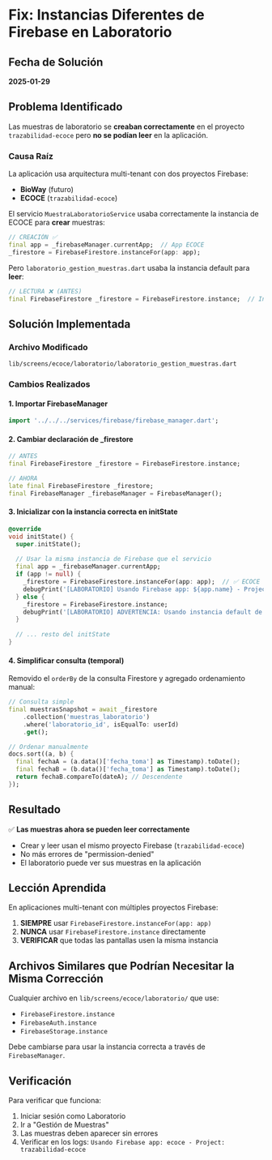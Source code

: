 # Fix: Instancias Diferentes de Firebase en Laboratorio

## Fecha de Solución
**2025-01-29**

## Problema Identificado
Las muestras de laboratorio se **creaban correctamente** en el proyecto `trazabilidad-ecoce` pero **no se podían leer** en la aplicación.

### Causa Raíz
La aplicación usa arquitectura multi-tenant con dos proyectos Firebase:
- **BioWay** (futuro)
- **ECOCE** (`trazabilidad-ecoce`)

El servicio `MuestraLaboratorioService` usaba correctamente la instancia de ECOCE para **crear** muestras:
```dart
// CREACIÓN ✅
final app = _firebaseManager.currentApp;  // App ECOCE
_firestore = FirebaseFirestore.instanceFor(app: app);
```

Pero `laboratorio_gestion_muestras.dart` usaba la instancia default para **leer**:
```dart
// LECTURA ❌ (ANTES)
final FirebaseFirestore _firestore = FirebaseFirestore.instance;  // Instancia default/incorrecta
```

## Solución Implementada

### Archivo Modificado
`lib/screens/ecoce/laboratorio/laboratorio_gestion_muestras.dart`

### Cambios Realizados

#### 1. Importar FirebaseManager
```dart
import '../../../services/firebase/firebase_manager.dart';
```

#### 2. Cambiar declaración de _firestore
```dart
// ANTES
final FirebaseFirestore _firestore = FirebaseFirestore.instance;

// AHORA
late final FirebaseFirestore _firestore;
final FirebaseManager _firebaseManager = FirebaseManager();
```

#### 3. Inicializar con la instancia correcta en initState
```dart
@override
void initState() {
  super.initState();
  
  // Usar la misma instancia de Firebase que el servicio
  final app = _firebaseManager.currentApp;
  if (app != null) {
    _firestore = FirebaseFirestore.instanceFor(app: app);  // ✅ ECOCE
    debugPrint('[LABORATORIO] Usando Firebase app: ${app.name} - Project: ${app.options.projectId}');
  } else {
    _firestore = FirebaseFirestore.instance;
    debugPrint('[LABORATORIO] ADVERTENCIA: Usando instancia default de Firebase');
  }
  
  // ... resto del initState
}
```

#### 4. Simplificar consulta (temporal)
Removido el `orderBy` de la consulta Firestore y agregado ordenamiento manual:
```dart
// Consulta simple
final muestrasSnapshot = await _firestore
    .collection('muestras_laboratorio')
    .where('laboratorio_id', isEqualTo: userId)
    .get();

// Ordenar manualmente
docs.sort((a, b) {
  final fechaA = (a.data()['fecha_toma'] as Timestamp).toDate();
  final fechaB = (b.data()['fecha_toma'] as Timestamp).toDate();
  return fechaB.compareTo(dateA); // Descendente
});
```

## Resultado

✅ **Las muestras ahora se pueden leer correctamente**
- Crear y leer usan el mismo proyecto Firebase (`trazabilidad-ecoce`)
- No más errores de "permission-denied"
- El laboratorio puede ver sus muestras en la aplicación

## Lección Aprendida

En aplicaciones multi-tenant con múltiples proyectos Firebase:
1. **SIEMPRE** usar `FirebaseFirestore.instanceFor(app: app)`
2. **NUNCA** usar `FirebaseFirestore.instance` directamente
3. **VERIFICAR** que todas las pantallas usen la misma instancia

## Archivos Similares que Podrían Necesitar la Misma Corrección

Cualquier archivo en `lib/screens/ecoce/laboratorio/` que use:
- `FirebaseFirestore.instance`
- `FirebaseAuth.instance`
- `FirebaseStorage.instance`

Debe cambiarse para usar la instancia correcta a través de `FirebaseManager`.

## Verificación

Para verificar que funciona:
1. Iniciar sesión como Laboratorio
2. Ir a "Gestión de Muestras"
3. Las muestras deben aparecer sin errores
4. Verificar en los logs: `Usando Firebase app: ecoce - Project: trazabilidad-ecoce`